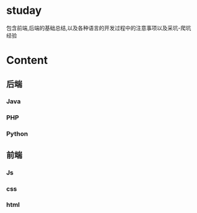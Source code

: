 # studay
包含前端,后端的基础总结,以及各种语言的开发过程中的注意事项以及采坑-爬坑经验 
# Content
## 后端
### Java 

### PHP
### Python
## 前端
### Js
### css
### html
  
